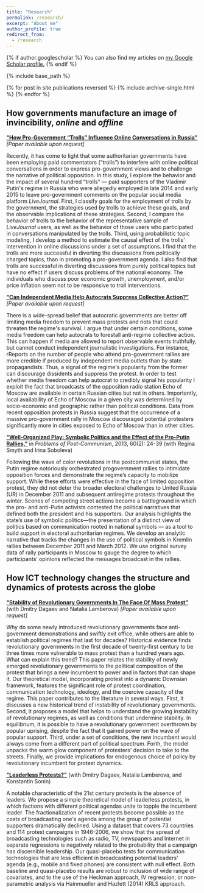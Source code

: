 ```yaml
---
title: "Research"
permalink: /research/
excerpt: "About me"
author_profile: true
redirect_from: 
  - /research
---
```


{% if author.googlescholar %}
  You can also find my articles on <u><a href="{{author.googlescholar}}">my Google Scholar profile</a>.</u>
{% endif %}

{% include base_path %}

{% for post in site.publications reversed %}
  {% include archive-single.html %}
{% endfor %}

<style>
  .col2 {
    columns: 2 200px;         /* number of columns and width in pixels*/
    -webkit-columns: 2 200px; /* chrome, safari */
    -moz-columns: 2 200px;    /* firefox */
  }
  .col3 {
    columns: 3 100px;
    -webkit-columns: 3 100px;
    -moz-columns: 3 100px;
  }
</style>

## How governments manufacture an image of invincibility, *online* and *offline* 


[**“How Pro-Government “Trolls” Influence Online Conversations in Russia”**](#works) *[Paper available upon request]*

Recently, it has come to light that some authoritarian governments have been employing paid commentators (“trolls”) to interfere with online political conversations in order to express pro-government views and to challenge the narrative of political opposition. In this study, I explore the behavior and the impact of several hundred “trolls” — paid supporters of the Vladimir Putin's regime in Russia who were allegedly employed in late 2014 and early 2015 to leave pro-government comments on the popular social media platform *LiveJournal*. First, I classify goals for the employment of trolls by the government, the strategies used by trolls to achieve these goals, and the observable implications of these strategies. Second, I compare the behavior of trolls to the behavior of the representative sample of *LiveJournal* users, as well as the behavior of those users who participated in conversations manipulated  by the trolls. Third, using probabilistic topic modeling, I develop a method to estimate the causal effect of the trolls' intervention in online discussions under a set of assumptions. I find that the trolls are more successful in diverting the discussions from politically charged topics, than in promoting a pro-government agenda. I also find that trolls are successful in diverting discussions from purely political topics but have no effect if users discuss problems of the national economy. The individuals who discuss poor economic growth, unemployment, and/or price inflation seem not to be responsive to troll interventions.

[**“Can Independent Media Help Autocrats Suppress Collective Action?”**](#works) *[Paper available upon request]*

There is a wide-spread belief that autocratic governments are better off limiting media freedom to prevent mass protests and riots that could threaten the regime's survival. I argue that under certain conditions, some media freedom can help autocrats to forestall anti-regime collective action. This can happen if media are allowed to report observable events truthfully, but cannot conduct independent journalistic investigations. For instance, rReports on the number of people who attend pro-government rallies are more credible if produced by independent media outlets than by state propagandists. Thus, a signal of the regime's popularity from the former can discourage dissidents and suppress the protest. In order to test whether media freedom can help autocrat to credibly signal his popularity I exploit the fact that broadcasts of the opposition radio station Echo of Moscow are available in certain Russian cities but not in others. Importantly, local availability of Echo of Moscow in a given city was determined by socio-economic and geographic rather than political conditions. Data from recent opposition protests in Russia suggest that the occurrence of a massive pro-government rally in Moscow discouraged potential protesters significantly more in cities exposed to Echo of Moscow than in other cities.

[**“Well-Organized Play: Symbolic Politics and the Effect of the Pro-Putin Rallies,”**](https://doi.org/10.2753/PPC1075-8216600203) in *Problems of Post-Communism*, 2013, 60(2): 24-39 (with Regina Smyth and Irina Soboleva) 

Following the wave of color revolutions in the postcommunist states, the Putin regime notoriously orchestrated progovernment rallies to intimidate opposition forces and demonstrate the regime’s capacity to mobilize support. While these efforts were effective in the face of limited opposition protest, they did not deter the broader electoral challenges to United Russia (UR) in December 2011 and subsequent antiregime protests throughout the winter. Scenes of competing street actions became a battleground in which the pro- and anti-Putin activists contested the political narratives that defined both the president and his supporters. Our analysis highlights the state’s use of symbolic politics—the presentation of a distinct view of politics based on communication rooted in national symbols — as a tool to build support in electoral authoritarian regimes. We develop an analytic narrative that tracks the changes in the use of political symbols in Kremlin rallies between December 2011 and March 2012. We use original survey data of rally participants in Moscow to gauge the degree to which participants’ opinions reflected the messages broadcast in the rallies. 

## How ICT technology changes the structure and dynamics of protests across the globe

[**“Stability of Revolutionary Governments In The Face Of Mass Protest”**](#works) (with Dmitry Dagaev and Natalia Lamberova) *[Paper available upon request]*


Why do some newly introduced revolutionary governments face anti-government demonstrations and swiftly exit office, while others are able to establish political regimes that last for decades? Historical evidence finds revolutionary governments in the first decade of twenty-first century to be three times more vulnerable to mass protest than a hundred years ago. What can explain this trend? This paper relates the stability of newly emerged revolutionary governments to the political composition of the protest that brings a new incumbent to power and in factors that can shape it. Our theoretical model, incorporating protest into a dynamic Downsian framework, features the significant role of protest coordination, communication technology, ideology, and the coercive capacity of the regime. This paper contributes to the literature in several ways. First, it discusses a new historical trend of instability of revolutionary governments. Second, it proposes a model that helps to understand the growing instability of revolutionary regimes, as well as conditions that undermine stability. In equilibrium, it is possible to have a revolutionary government overthrown by popular uprising, despite the fact that it gained power on the wave of popular support. Third, under a set of conditions, the new incumbent would always come from a different part of political spectrum. Forth, the model unpacks the warm glow component of protesters' decision to take to the streets. Finally, we provide implications for endogenous choice of policy by revolutionary incumbent for protest dynamics.

[**“Leaderless Protests?"**](#works) (with Dmitry Dagaev, Natalia Lamberova, and Konstantin Sonin)

A notable characteristic of the 21st century protests is the absence of leaders. We propose a simple theoretical model of leaderless protests, in which factions with different political agendas unite to topple the incumbent leader. The fractionalization of recent protests become possible as the costs of broadcasting one's agenda among the group of potential supporters dramatically declined. Using a dataset that covers 73 countries and 114 protest campaigns in 1946-2006, we show that the spread of broadcasting technologies such as radio, TV, newspapers and Internet in separate regressions is negatively related to the probability that a campaign has discernible leadership. Our quasi-placebo tests for communication technologies that are less efficient in broadcasting potential leaders' agenda (e.g., mobile and fixed phones) are consistent with null effect. Both baseline and quasi-placebo results are robust to inclusion of wide range of covariates, and to the use of the Heckman approach, IV regression, or non-parametric analysis via Hainmueller and Hazlett (2014) KRLS approach.





